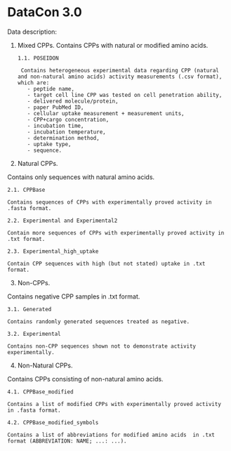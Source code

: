 # DataCon 3.0

Data description:

1. Mixed CPPs.
Contains CPPs with natural or modified amino acids.

       1.1. POSEIDON

        Contains heterogeneous experimental data regarding CPP (natural and non-natural amino acids) activity measurements (.csv format), which are:
          - peptide name,
          - target cell line CPP was tested on cell penetration ability,
          - delivered molecule/protein,
          - paper PubMed ID,
          - cellular uptake measurement + measurement units,
          - CPP+cargo concentration,
          - incubation time,
          - incubation temperature,
          - determination method,
          - uptake type,
          - sequence.

2. Natural CPPs.
   
Contains only sequences with natural amino acids.

    2.1. CPPBase
   
    Contains sequences of CPPs with experimentally proved activity in .fasta format.

    2.2. Experimental and Experimental2
   
    Contain more sequences of CPPs with experimentally proved activity in .txt format.

    2.3. Experimental_high_uptake
   
    Contain CPP sequences with high (but not stated) uptake in .txt format.

3. Non-CPPs.
   
Contains negative CPP samples in .txt format.

    3.1. Generated
   
    Contains randomly generated sequences treated as negative.

    3.2. Experimental
   
    Contains non-CPP sequences shown not to demonstrate activity experimentally.

4. Non-Natural CPPs.
   
Contains CPPs consisting of non-natural amino acids.

    4.1. CPPBase_modified
   
    Contains a list of modified CPPs with experimentally proved activity in .fasta format.
   
    4.2. CPPBase_modified_symbols
   
    Contains a list of abbreviations for modified amino acids  in .txt format (ABBREVIATION: NAME; ...: ...).
